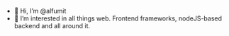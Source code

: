 - 👋 Hi, I’m @alfumit
- 👀 I’m interested in all things web. Frontend frameworks, nodeJS-based backend and all around it.

<!---
alfumit/alfumit is a ✨ special ✨ repository because its `README.md` (this file) appears on your GitHub profile.
You can click the Preview link to take a look at your changes.
--->
